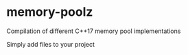 # memory-poolz
Compilation of different C++17 memory pool implementations

Simply add files to your project
